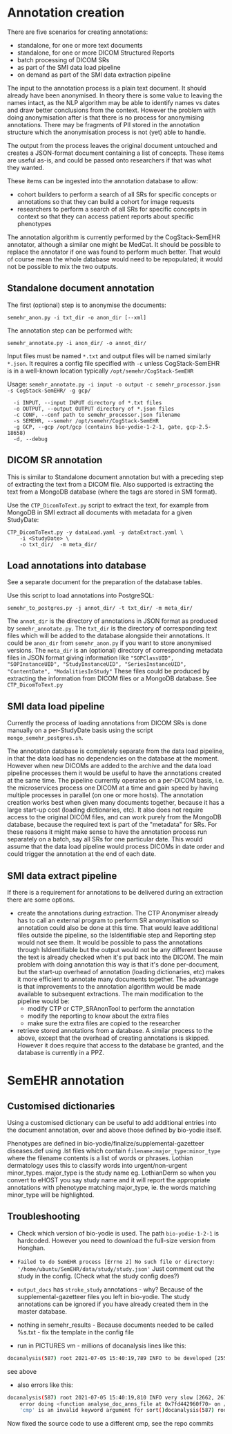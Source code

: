 # Annotation creation

There are five scenarios for creating annotations:

- standalone, for one or more text documents
- standalone, for one or more DICOM Structured Reports
- batch processing of DICOM SRs
- as part of the SMI data load pipeline
- on demand as part of the SMI data extraction pipeline

The input to the annotation process is a plain text document.
It should already have been anonymised. In theory there is some
value to leaving the names intact, as the NLP algorithm may be
able to identify names vs dates and draw better conclusions from
the context. However the problem with doing anonymisation after
is that there is no process for anonymising annotations. There
may be fragments of PII stored in the annotation structure which
the anonymisation process is not (yet) able to handle.

The output from the process leaves the original document untouched
and creates a JSON-format document containing a list of concepts.
These items are useful as-is, and could be passed onto researchers
if that was what they wanted.

These items can be ingested into the annotation database to allow:

- cohort builders to perform a search of all SRs for specific concepts or annotations so that they can build a cohort for image requests
- researchers to perform a search of all SRs for specific concepts in context so that they can access patient reports about specific phenotypes

The annotation algorithm is currently performed by the CogStack-SemEHR
annotator, although a similar one might be MedCat. It should be possible
to replace the annotator if one was found to perform much better.
That would of course mean the whole database would need to be
repopulated; it would not be possible to mix the two outputs.

## Standalone document annotation

The first (optional) step is to anonymise the documents:

```
semehr_anon.py -i txt_dir -o anon_dir [--xml]
```


The annotation step can be performed with:

```
semehr_annotate.py -i anon_dir/ -o annot_dir/
```

Input files must be named `*.txt` and output files will be named similarly `*.json`.
It requires a config file specified with `-c` unless CogStack-SemEHR is in a
well-known location typically `/opt/semehr/CogStack-SemEHR`

Usage: `semehr_annotate.py -i input -o output -c semehr_processor.json -s CogStack-SemEHR/ -g gcp/`

```
  -i INPUT, --input INPUT directory of *.txt files
  -o OUTPUT, --output OUTPUT directory of *.json files
  -c CONF, --conf path to semehr_processor.json filename
  -s SEMEHR, --semehr /opt/semehr/CogStack-SemEHR
  -g GCP, --gcp /opt/gcp (contains bio-yodie-1-2-1, gate, gcp-2.5-18658)
  -d, --debug
```

## DICOM SR annotation

This is similar to Standalone document annotation but with a preceding
step of extracting the text from a DICOM file. Also supported is
extracting the text from a MongoDB database (where the tags are stored
in SMI format).

Use the `CTP_DicomToText.py` script to extract the text, for example from MongoDB in SMI extract all documents with metadata for a given StudyDate:

```
CTP_DicomToText.py -y dataLoad.yaml -y dataExtract.yaml \
    -i <StudyDate> \
    -o txt_dir/  -m meta_dir/
```

## Load annotations into database

See a separate document for the preparation of the database tables.

Use this script to load annotations into PostgreSQL:

```
semehr_to_postgres.py -j annot_dir/ -t txt_dir/ -m meta_dir/
```

The `annot_dir` is the directory of annotations in JSON format
as produced by `semehr_annotate.py`.
The `txt_dir` is the directory of corresponding text files
which will be added to the database alongside their annotations.
It could be `anon_dir` from `semehr_anon.py` if you want to
store anonymised versions.
The `meta_dir` is an (optional) directory of corresponding metadata
files in JSON format giving information like
`"SOPClassUID",
  "SOPInstanceUID",
  "StudyInstanceUID",
  "SeriesInstanceUID",
  "ContentDate",
  "ModalitiesInStudy"`
These files could be produced by extracting the information from
DICOM files or a MongoDB database. See `CTP_DicomToText.py`

## SMI data load pipeline

Currently the process of loading annotations from DICOM SRs
is done manually on a per-StudyDate basis using the script
`mongo_semehr_postgres.sh`.

The annotation database is completely separate from the data load
pipeline, in that the data load has no dependencies on the database
at the moment. However when new DICOMs are added to the archive
and the data load pipeline processes them it would be useful to have
the annotations created at the same time. The pipeline currently
operates on a per-DICOM basis, i.e. the microservices process one
DICOM at a time and gain speed by having multiple processes in
parallel (on one or more hosts). The annotation creation works best
when given many documents together, because it has a large start-up
cost (loading dictionaries, etc). It also does not require access to
the original DICOM files, and can work purely from the MongoDB database,
because the required text is part of the "metadata" for SRs. For these
reasons it might make sense to have the annotation process run
separately on a batch, say all SRs for one particular date. This would
assume that the data load pipeline would process DICOMs in date order
and could trigger the annotation at the end of each date.

## SMI data extract pipeline

If there is a requirement for annotations to be delivered during an
extraction there are some options.

- create the annotations during extraction. The CTP Anonymiser already has
  to call an external program to perform SR anonymisation so annotation could
  also be done at this time. That would leave additional files outside the
  pipeline, so the IsIdentifiable step and Reporting step would not see them.
  It would be possible to pass the annotations through IsIdentifiable but the
  output would not be any different because the text is already checked when
  it's put back into the DICOM. The main problem with doing annotation this way
  is that it's done per-document, but the start-up overhead of annotation
  (loading dictionaries, etc) makes it more efficient to annotate many documents
  together. The advantage is that improvements to the annotation algorithm would
  be made available to subsequent extractions.
  The main modification to the pipeline would be:
  - modify CTP or CTP_SRAnonTool to perform the annotation
  - modify the reporting to know about the extra files
  - make sure the extra files are copied to the researcher
- retrieve stored annotations from a database. A similar process to the above,
  except that the overhead of creating annotations is skipped. However it does
  require that access to the database be granted, and the database is currently
  in a PPZ.

# SemEHR annotation

## Customised dictionaries

Using a customised dictionary can be useful to add additional
entries into the document annotation, over and above those
defined by bio-yodie itself.

Phenotypes are defined in bio-yodie/finalize/supplemental-gazetteer
diseases.def
using .lst files which contain
`filename:major_type:minor_type`
where the filename contents is a list of words or phrases.
Lothian dermatology uses this to classify words into urgent/non-urgent minor_types.
major_type is the study name eg. LothianDerm
so when you convert to eHOST you say study name and it will report the appropriate annotations with phenotype matching major_type,
ie. the words matching minor_type will be highlighted.

## Troubleshooting

* Check which version of bio-yodie is used. The path `bio-yodie-1-2-1` is hardcoded. However you need to download the full-size version from Honghan.

* `Failed to do SemEHR process [Errno 2] No such file or directory: '/home/ubuntu/SemEHR/data/study/study.json'`
Just comment out the study in the config. (Check what the study config does?)

* `output_docs` has `stroke_study` annotations - why?
Because of the supplemental-gazetteer files you left in bio-yodie.
The study annotations can be ignored if you have already created them in the master database.

* nothing in semehr_results - 
Because documents needed to be called %s.txt - fix the template in the config file

* run in PICTURES vm - millions of docanalysis lines like this:

```bash
docanalysis(587) root 2021-07-05 15:40:19,789 INFO to be developed [2558, 2573] ruled by hypothetical_filters.json
```

see above

* also errors like this:

```bash
docanalysis(587) root 2021-07-05 15:40:19,810 INFO very slow [2662, 2671] ruled by hypothetical_filters.json
    error doing <function analyse_doc_anns_file at 0x7fd442960f70> on /run/user/1000/semehr/tmp_semehr_run.sh_31062/output_docs/doc2299.json
    'cmp' is an invalid keyword argument for sort()docanalysis(587) root 2021-07-05 15:40:19,811 INFO knee [1285, 1289] ruled by not_mention_filters.json
```

Now fixed the source code to use a different cmp, see the repo commits
